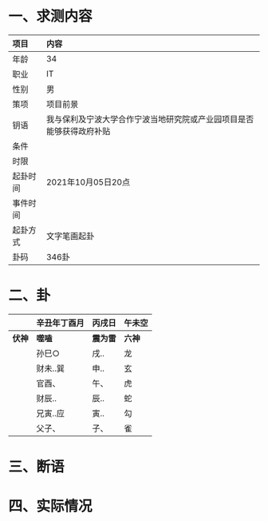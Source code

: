 # 一、求测内容
|项目|内容|
|:-|:-|
|年龄|34|
|职业|IT|
|性别|男|
|策项|项目前景|
|钥语|我与保利及宁波大学合作宁波当地研究院或产业园项目是否能够获得政府补贴|
|条件||
|时限||
|起卦时间|2021年10月05日20点|
|事件时间||
|起卦方式|文字笔画起卦|
|卦码|346卦|

# 二、卦
||辛丑年丁酉月|丙戌日|午未空|
|:-|:-|:-|:-|
|**伏神**|**噬嗑**|**震为雷**|**六神**|
||孙巳○|戌..|龙|
||财未..巽|申..|玄|
||官酉、|午、|虎|
||财辰..|辰..|蛇|
||兄寅..应|寅..|勾|
||父子、|子、|雀|


# 三、断语

# 四、实际情况
